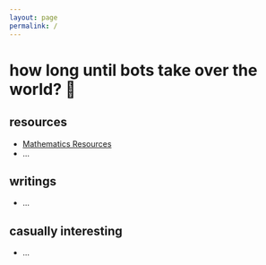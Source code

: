 ```yaml
---
layout: page
permalink: /
---
```


 
# how long until bots take over the world? 🍵

## resources
- [Mathematics Resources](http://ctesta.com/articles/2017-03/Math-Resources)
- ...

## writings
- ...

## casually interesting
- ...
